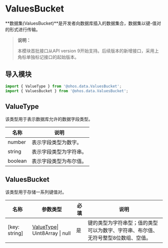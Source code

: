 # ValuesBucket

**数据集(ValuesBucket)**是开发者向数据库插入的数据集合，数据集以键-值对的形式进行传输。

>**说明：**
>
>本模块首批接口从API version 9开始支持。后续版本的新增接口，采用上角标单独标记接口的起始版本。


## 导入模块

```ts
import { ValueType } from '@ohos.data.ValuesBucket';
import { ValuesBucket } from '@ohos.data.ValuesBucket';
```

## ValueType

该类型用于表示数据库允许的数据字段类型。

| 名称    | 说明                 |
| ------- | -------------------- |
| number  | 表示字段类型为数字。   |
| string  | 表示字段类型为字符串。 |
| boolean | 表示字段类型为布尔值。 |

## ValuesBucket

该类型用于存储一系列键值对。

| 名称          | 参数类型                                      | 必填 | 说明                                                         |
| ------------- | --------------------------------------------- | ---- | ------------------------------------------------------------ |
| [key: string] | [ValueType](#valuetype)\| Uint8Array \| null | 是   | 键的类型为字符串型；值的类型可以为数字、字符串、布尔值、无符号整型8位数组、空值。 |

